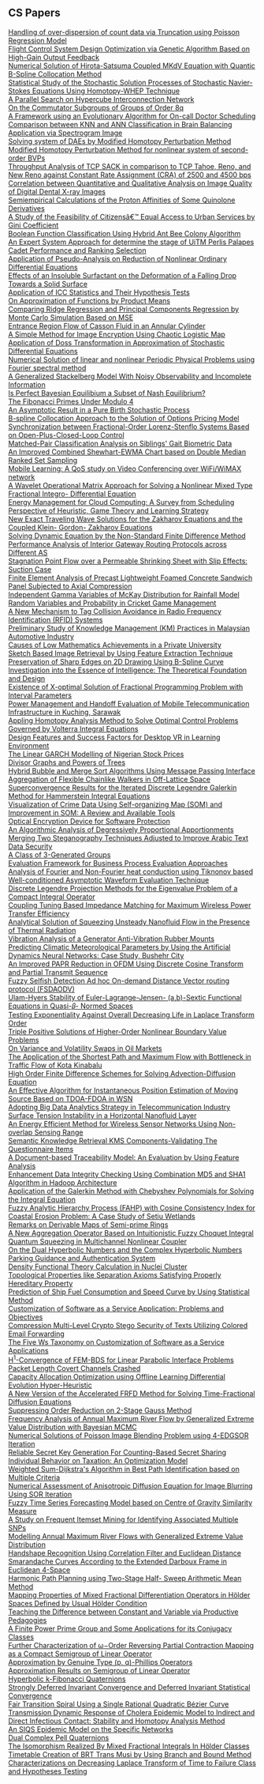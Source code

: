 <h2>CS Papers</h2>


<p><a href="6.pdf" data-smd-id="s1">Handling of over-dispersion of count data via Truncation using Poisson Regression Model</a><br /><a href="10.pdf" data-smd-id="s2">Flight Control System Design Optimization via Genetic Algorithm Based on High-Gain Output Feedback</a><br /><a href="11.pdf" data-smd-id="s3">Numerical Solution of Hirota-Satsuma Coupled MKdV Equation with Quantic B-Spline Collocation Method</a><br /><a href="12.pdf" data-smd-id="s4">Statistical Study of the Stochastic Solution Processes of Stochastic Navier-Stokes Equations Using Homotopy-WHEP Technique</a><br /><a href="13.pdf" data-smd-id="s5">A Parallel Search on Hypercube Interconnection Network</a><br /><a href="15.pdf" data-smd-id="s6">On the Commutator Subgroups of Groups of Order 8q</a><br /><a href="16.pdf" data-smd-id="s7">A Framework using an Evolutionary Algorithm for On-call Doctor Scheduling</a><br /><a href="17.pdf" data-smd-id="s8">Comparison between KNN and ANN Classification in Brain Balancing Application via Spectrogram Image</a><br /><a href="18.pdf" data-smd-id="s9">Solving system of DAEs by Modified Homotopy Perturbation Method</a><br /><a href="19.pdf" data-smd-id="s10">Modified Homotopy Perturbation Method for nonlinear system of second-order BVPs</a><br /><a href="20.pdf" data-smd-id="s11">Throughput Analysis of TCP SACK in comparison to TCP Tahoe, Reno, and New Reno against Constant Rate Assignment (CRA) of 2500 and 4500 bps</a><br /><a href="21.pdf" data-smd-id="s12">Correlation between Quantitative and Qualitative Analysis on Image Quality of Digital Dental X-ray Images</a><br /><a href="22.pdf" data-smd-id="s13">Semiempirical Calculations of the Proton Affinities of Some Quinolone Derivatives</a><br /><a href="23.pdf" data-smd-id="s14">A Study of the Feasibility of Citizens&acirc;&euro;&trade; Equal Access to Urban Services by Gini Coefficient</a><br /><a href="24.pdf" data-smd-id="s15">Boolean Function Classification Using Hybrid Ant Bee Colony Algorithm</a><br /><a href="25.pdf" data-smd-id="s16">An Expert System Approach for determine the stage of UiTM Perlis Palapes Cadet Performance and Ranking Selection</a><br /><a href="26.pdf" data-smd-id="s17">Application of Pseudo-Analysis on Reduction of Nonlinear Ordinary Differential Equations</a><br /><a href="27.pdf" data-smd-id="s18">Effects of an Insoluble Surfactant on the Deformation of a Falling Drop Towards a Solid Surface</a><br /><a href="28.pdf" data-smd-id="s19">Application of ICC Statistics and Their Hypothesis Tests</a><br /><a href="29.pdf" data-smd-id="s20">On Approximation of Functions by Product Means</a><br /><a href="30.pdf" data-smd-id="s21">Comparing Ridge Regression and Principal Components Regression by Monte Carlo Simulation Based on MSE</a><br /><a href="31.pdf" data-smd-id="s22">Entrance Region Flow of Casson Fluid in an Annular Cylinder</a><br /><a href="32.pdf" data-smd-id="s23">A Simple Method for Image Encryption Using Chaotic Logistic Map</a><br /><a href="33.pdf" data-smd-id="s24">Application of Doss Transformation in Approximation of Stochastic Differential Equations</a><br /><a href="34.pdf" data-smd-id="s25">Numerical Solution of linear and nonlinear Periodic Physical Problems using Fourier spectral method</a><br /><a href="35.pdf" data-smd-id="s26">A Generalized Stackelberg Model With Noisy Observability and Incomplete Information</a><br /><a href="36.pdf" data-smd-id="s27">Is Perfect Bayesian Equilibium a Subset of Nash Equilibrium?</a><br /><a href="37.pdf" data-smd-id="s28">The Fibonacci Primes Under Modulo 4</a><br /><a href="38.pdf" data-smd-id="s29">An Asymptotic Result in a Pure Birth Stochastic Process</a><br /><a href="39.pdf" data-smd-id="s30">B-spline Collocation Approach to the Solution of Options Pricing Model</a><br /><a href="40.pdf" data-smd-id="s31">Synchronization between Fractional-Order Lorenz-Stenflo Systems Based on Open-Plus-Closed-Loop Control</a><br /><a href="41.pdf" data-smd-id="s32">Matched-Pair Classification Analysis on Siblings' Gait Biometric Data</a><br /><a href="43.pdf" data-smd-id="s33">An Improved Combined Shewhart-EWMA Chart based on Double Median Ranked Set Sampling</a><br /><a href="44.pdf" data-smd-id="s34">Mobile Learning: A QoS study on Video Conferencing over WiFi/WiMAX network</a><br /><a href="45.pdf" data-smd-id="s35">A Wavelet Operational Matrix Approach for Solving a Nonlinear Mixed Type Fractional Integro- Differential Equation</a><br /><a href="46.pdf" data-smd-id="s36">Energy Management for Cloud Computing: A Survey from Scheduling Perspective of Heuristic, Game Theory and Learning Strategy</a><br /><a href="48.pdf" data-smd-id="s37">New Exact Traveling Wave Solutions for the Zakharov Equations and the Coupled Klein- Gordon- Zakharov Equations</a><br /><a href="51.pdf" data-smd-id="s38">Solving Dynamic Equation by the Non-Standard Finite Difference Method</a><br /><a href="52.pdf" data-smd-id="s39">Performance Analysis of Interior Gateway Routing Protocols across Different AS</a><br /><a href="55.pdf" data-smd-id="s40">Stagnation Point Flow over a Permeable Shrinking Sheet with Slip Effects: Suction Case</a><br /><a href="56.pdf" data-smd-id="s41">Finite Element Analysis of Precast Lightweight Foamed Concrete Sandwich Panel Subjected to Axial Compression</a><br /><a href="57.pdf" data-smd-id="s42">Independent Gamma Variables of McKay Distribution for Rainfall Model</a><br /><a href="58.pdf" data-smd-id="s43">Random Variables and Probability in Cricket Game Management</a><br /><a href="59.pdf" data-smd-id="s44">A New Mechanism to Tag Collision Avoidance in Radio Frequency Identification (RFID) Systems</a><br /><a href="60.pdf" data-smd-id="s45">Preliminary Study of Knowledge Management (KM) Practices in Malaysian Automotive Industry</a><br /><a href="61.pdf" data-smd-id="s46">Causes of Low Mathematics Achievements in a Private University</a><br /><a href="64.pdf" data-smd-id="s47">Sketch Based Image Retrieval by Using Feature Extraction Technique</a><br /><a href="65.pdf" data-smd-id="s48">Preservation of Sharp Edges on 2D Drawing Using B-Spline Curve</a><br /><a href="67.pdf" data-smd-id="s49">Investigation into the Essence of Intelligence: The Theoretical Foundation and Design</a><br /><a href="68.pdf" data-smd-id="s50">Existence of X-optimal Solution of Fractional Programming Problem with Interval Parameters</a><br /><a href="69.pdf" data-smd-id="s51">Power Management and Handoff Evaluation of Mobile Telecommunication Infrastructure in Kuching, Sarawak</a><br /><a href="71.pdf" data-smd-id="s52">Appling Homotopy Analysis Method to Solve Optimal Control Problems Governed by Volterra Integral Equations</a><br /><a href="72.pdf" data-smd-id="s53">Design Features and Success Factors for Desktop VR in Learning Environment</a><br /><a href="73.pdf" data-smd-id="s54">The Linear GARCH Modelling of Nigerian Stock Prices</a><br /><a href="74.pdf" data-smd-id="s55">Divisor Graphs and Powers of Trees</a><br /><a href="75.pdf" data-smd-id="s56">Hybrid Bubble and Merge Sort Algorithms Using Message Passing Interface</a><br /><a href="76.pdf" data-smd-id="s57">Aggregation of Flexible Chainlike Walkers in Off-Lattice Space</a><br /><a href="77.pdf" data-smd-id="s58">Superconvergence Results for the Iterated Discrete Legendre Galerkin Method for Hammerstein Integral Equations</a><br /><a href="78.pdf" data-smd-id="s59">Visualization of Crime Data Using Self-organizing Map (SOM) and Improvement in SOM: A Review and Available Tools</a><br /><a href="80.pdf" data-smd-id="s60">Optical Encryption Device for Software Protection</a><br /><a href="81.pdf" data-smd-id="s61">An Algorithmic Analysis of Degressively Proportional Apportionments</a><br /><a href="83.pdf" data-smd-id="s62">Merging Two Steganography Techniques Adjusted to Improve Arabic Text Data Security</a><br /><a href="86.pdf" data-smd-id="s63">A Class of 3-Generated Groups</a><br /><a href="87.pdf" data-smd-id="s64">Evaluation Framework for Business Process Evaluation Approaches</a><br /><a href="88.pdf" data-smd-id="s65">Analysis of Fourier and Non-Fourier heat conduction using Tiknonov based Well-conditioned Asymptotic Waveform Evaluation Technique</a><br /><a href="89.pdf" data-smd-id="s66">Discrete Legendre Projection Methods for the Eigenvalue Problem of a Compact Integral Operator</a><br /><a href="90.pdf" data-smd-id="s67">Coupling Tuning Based Impedance Matching for Maximum Wireless Power Transfer Efficiency</a><br /><a href="91.pdf" data-smd-id="s68">Analytical Solution of Squeezing Unsteady Nanofluid Flow in the Presence of Thermal Radiation</a><br /><a href="92.pdf" data-smd-id="s69">Vibration Analysis of a Generator Anti-Vibration Rubber Mounts</a><br /><a href="93.pdf" data-smd-id="s70">Predicting Climatic Meteorological Parameters by Using the Artificial Dynamics Neural Networks: Case Study, Bushehr City</a><br /><a href="94.pdf" data-smd-id="s71">An Improved PAPR Reduction in OFDM Using Discrete Cosine Transform and Partial Transmit Sequence</a><br /><a href="95.pdf" data-smd-id="s72">Fuzzy Selfish Detection Ad hoc On-demand Distance Vector routing protocol (FSDAODV)</a><br /><a href="99.pdf" data-smd-id="s73">Ulam-Hyers Stability of Euler-Lagrange-Jensen- (a,b)-Sextic Functional Equations in Quasi-𝛽- Normed Spaces</a><br /><a href="100.pdf" data-smd-id="s74">Testing Exponentiality Against Overall Decreasing Life in Laplace Transform Order</a><br /><a href="103.pdf" data-smd-id="s75">Triple Positive Solutions of Higher-Order Nonlinear Boundary Value Problems</a><br /><a href="104.pdf" data-smd-id="s76">On Variance and Volatility Swaps in Oil Markets</a><br /><a href="106.pdf" data-smd-id="s77">The Application of the Shortest Path and Maximum Flow with Bottleneck in Traffic Flow of Kota Kinabalu</a><br /><a href="108.pdf" data-smd-id="s78">High Order Finite Difference Schemes for Solving Advection-Diffusion Equation</a><br /><a href="109.pdf" data-smd-id="s79">An Effective Algorithm for Instantaneous Position Estimation of Moving Source Based on TDOA-FDOA in WSN</a><br /><a href="110.pdf" data-smd-id="s80">Adopting Big Data Analytics Strategy in Telecommunication Industry</a><br /><a href="111.pdf" data-smd-id="s81">Surface Tension Instability in a Horizontal Nanofluid Layer</a><br /><a href="112.pdf" data-smd-id="s82">An Energy Efficient Method for Wireless Sensor Networks Using Non-overlap Sensing Range</a><br /><a href="113.pdf" data-smd-id="s83">Semantic Knowledge Retrieval KMS Components-Validating The Questionnaire Items</a><br /><a href="114.pdf" data-smd-id="s84">A Document-based Traceability Model: An Evaluation by Using Feature Analysis</a><br /><a href="115.pdf" data-smd-id="s85">Enhancement Data Integrity Checking Using Combination MD5 and SHA1 Algorithm in Hadoop Architecture</a><br /><a href="116.pdf" data-smd-id="s86">Application of the Galerkin Method with Chebyshev Polynomials for Solving the Integral Equation</a><br /><a href="117.pdf" data-smd-id="s87">Fuzzy Analytic Hierarchy Process (FAHP) with Cosine Consistency Index for Coastal Erosion Problem: A Case Study of Setiu Wetlands</a><br /><a href="121.pdf" data-smd-id="s88">Remarks on Derivable Maps of Semi-prime Rings</a><br /><a href="122.pdf" data-smd-id="s89">A New Aggregation Operator Based on Intuitionistic Fuzzy Choquet Integral</a><br /><a href="123.pdf" data-smd-id="s90">Quantum Squeezing in Multichannel Nonlinear Coupler</a><br /><a href="126.pdf" data-smd-id="s91">On the Dual Hyperbolic Numbers and the Complex Hyperbolic Numbers</a><br /><a href="128.pdf" data-smd-id="s92">Parking Guidance and Authentication System</a><br /><a href="129.pdf" data-smd-id="s93">Density Functional Theory Calculation in Nuclei Cluster</a><br /><a href="130.pdf" data-smd-id="s94">Topological Properties like Separation Axioms Satisfying Properly Hereditary Property</a><br /><a href="131.pdf" data-smd-id="s95">Prediction of Ship Fuel Consumption and Speed Curve by Using Statistical Method</a><br /><a href="132.pdf" data-smd-id="s96">Customization of Software as a Service Application: Problems and Objectives</a><br /><a href="133.pdf" data-smd-id="s97">Compression Multi-Level Crypto Stego Security of Texts Utilizing Colored Email Forwarding</a><br /><a href="134.pdf" data-smd-id="s98">The Five Ws Taxonomy on Customization of Software as a Service Applications</a><br /><a href="135.pdf" data-smd-id="s99">H<sup>1</sup>-Convergence of FEM-BDS for Linear Parabolic Interface Problems</a><br /><a href="136.pdf" data-smd-id="s100">Packet Length Covert Channels Crashed</a><br /><a href="137.pdf" data-smd-id="s101">Capacity Allocation Optimization using Offline Learning Differential Evolution Hyper-Heuristic</a><br /><a href="138.pdf" data-smd-id="s102">A New Version of the Accelerated FRFD Method for Solving Time-Fractional Diffusion Equations</a><br /><a href="139.pdf" data-smd-id="s103">Suppressing Order Reduction on 2-Stage Gauss Method</a><br /><a href="140.pdf" data-smd-id="s104">Frequency Analysis of Annual Maximum River Flow by Generalized Extreme Value Distribution with Bayesian MCMC</a><br /><a href="141.pdf" data-smd-id="s105">Numerical Solutions of Poisson Image Blending Problem using 4-EDGSOR Iteration</a><br /><a href="142.pdf" data-smd-id="s106">Reliable Secret Key Generation For Counting-Based Secret Sharing</a><br /><a href="143.pdf" data-smd-id="s107">Individual Behavior on Taxation: An Optimization Model</a><br /><a href="145.pdf" data-smd-id="s108">Weighted Sum-Dijkstra's Algorithm in Best Path Identification based on Multiple Criteria</a><br /><a href="146.pdf" data-smd-id="s109">Numerical Assessment of Anisotropic Diffusion Equation for Image Blurring Using SOR Iteration</a><br /><a href="147.pdf" data-smd-id="s110">Fuzzy Time Series Forecasting Model based on Centre of Gravity Similarity Measure</a><br /><a href="148.pdf" data-smd-id="s111">A Study on Frequent Itemset Mining for Identifying Associated Multiple SNPs</a><br /><a href="149.pdf" data-smd-id="s112">Modelling Annual Maximum River Flows with Generalized Extreme Value Distribution</a><br /><a href="150.pdf" data-smd-id="s113">Handshape Recognition Using Correlation Filter and Euclidean Distance</a><br /><a href="153.pdf" data-smd-id="s114">Smarandache Curves According to the Extended Darboux Frame in Euclidean 4-Space</a><br /><a href="154.pdf" data-smd-id="s115">Harmonic Path Planning using Two-Stage Half- Sweep Arithmetic Mean Method</a><br /><a href="155.pdf" data-smd-id="s116">Mapping Properties of Mixed Fractional Differentiation Operators in H&ouml;lder Spaces Defined by Usual H&ouml;lder Condition</a><br /><a href="156.pdf" data-smd-id="s117">Teaching the Difference between Constant and Variable via Productive Pedagogies</a><br /><a href="157.pdf" data-smd-id="s118">A Finite Power Prime Group and Some Applications for its Conjugacy Classes</a><br /><a href="158.pdf" data-smd-id="s119">Further Characterization of &omega;&minus;Order Reversing Partial Contraction Mapping as a Compact Semigroup of Linear Operator</a><br /><a href="159.pdf" data-smd-id="s120">Approximation by Genuine Type (p, q)-Phillips Operators</a><br /><a href="163.pdf" data-smd-id="s121">Approximation Results on Semigroup of Linear Operator</a><br /><a href="164.pdf" data-smd-id="s122">Hyperbolic k-Fibonacci Quaternions</a><br /><a href="165.pdf" data-smd-id="s123">Strongly Deferred Invariant Convergence and Deferred Invariant Statistical Convergence</a><br /><a href="166.pdf" data-smd-id="s124">Fair Transition Spiral Using a Single Rational Quadratic B&eacute;zier Curve</a><br /><a href="167.pdf" data-smd-id="s125">Transmission Dynamic Response of Cholera Epidemic Model to Indirect and Direct Infectious Contact: Stability and Homotopy Analysis Method</a><br /><a href="168.pdf" data-smd-id="s126">An SIQS Epidemic Model on the Specific Networks</a><br /><a href="169.pdf" data-smd-id="s127">Dual Complex Pell Quaternions</a><br /><a href="170.pdf" data-smd-id="s128">The Isomorphism Realized By Mixed Fractional Integrals In H&ouml;lder Classes</a><br /><a href="176.pdf" data-smd-id="s129">Timetable Creation of BRT Trans Musi by Using Branch and Bound Method</a><br /><a href="177.pdf" data-smd-id="s130">Characterizations on Decreasing Laplace Transform of Time to Failure Class and Hypotheses Testing</a></p>
